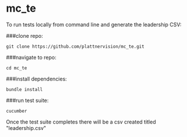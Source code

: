 # mc_te

To run tests locally from command line and generate the leadership CSV:

###clone repo: 
```
git clone https://github.com/plattnervision/mc_te.git
```
###navigate to repo:
```
cd mc_te
```
###install dependencies: 
```
bundle install 
```
###run test suite: 
```
cucumber 
```

Once the test suite completes there will be a csv created titled "leadership.csv"
